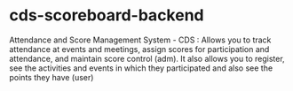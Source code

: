 # cds-scoreboard-backend
Attendance and Score Management System - CDS : Allows you to track attendance at events and meetings, assign scores for participation and attendance, and maintain score control (adm). It also allows you to register, see the activities and events in which they participated and also see the points they have (user)
